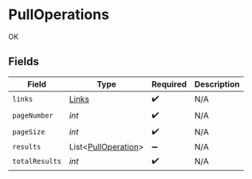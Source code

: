 # PullOperations

OK


## Fields

| Field                                                       | Type                                                        | Required                                                    | Description                                                 |
| ----------------------------------------------------------- | ----------------------------------------------------------- | ----------------------------------------------------------- | ----------------------------------------------------------- |
| `links`                                                     | [Links](../../models/shared/Links.md)                       | :heavy_check_mark:                                          | N/A                                                         |
| `pageNumber`                                                | *int*                                                       | :heavy_check_mark:                                          | N/A                                                         |
| `pageSize`                                                  | *int*                                                       | :heavy_check_mark:                                          | N/A                                                         |
| `results`                                                   | List<[PullOperation](../../models/shared/PullOperation.md)> | :heavy_minus_sign:                                          | N/A                                                         |
| `totalResults`                                              | *int*                                                       | :heavy_check_mark:                                          | N/A                                                         |